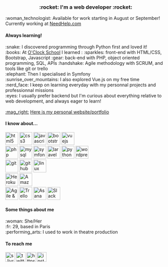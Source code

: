 
<h3 align="center">:rocket: I'm a web developer :rocket:</h3>

<p>:woman_technologist: Available for work starting in August or September! Currently working at <a href="https://needhelp.com" target="blank">NeedHelp.com</a></p>

<h4 align="left">Always learning!</h4>
<p align="left">
  :snake: I discovered programming through Python first and loved it!
  <br>
  :books: At <a href="https://oclock.io/" target="blank">O'Clock School</a> I learned : :sparkles: front-end with HTML/CSS, Bootstrap, Javascript :gear: back-end with PHP, object oriented programming, SQL, APIs :handshake: Agile methodology with SCRUM, and tools like git or trello
  <br>
  :elephant: Then I specialised in Symfony
  <br>
  :sunrise_over_mountains: I also explored Vue.js on my free time
  <br>
  :nerd_face: I keep on learning everyday with my personnal projects and professionnal missions
  <br>
  :eyes: I usually prefer backend but I'm curious about everything relative to web development, and always eager to learn!
  <br>
  <br>
  <a href="https://solenelivran.github.io/" target="blank">:mag_right:</a> <a href="https://solenelivran.github.io/" target="blank">Here is my personal website/portfolio</a>
</p>

<h4 align="left">I know about...</h4>
<p align="left">
  <img src="https://upload.wikimedia.org/wikipedia/commons/6/61/HTML5_logo_and_wordmark.svg" alt="html5" width="40" height="40"/>
  <img src="https://upload.wikimedia.org/wikipedia/commons/d/d5/CSS3_logo_and_wordmark.svg" alt="css3" width="40" height="40"/>
  <img src="https://www.logolynx.com/images/logolynx/e5/e5f897e5996edca5cdb53b44aee67cd9.png" alt="javascript" width="40" height="40"/>
  <img src="https://upload.wikimedia.org/wikipedia/commons/b/b2/Bootstrap_logo.svg" alt="bootstrap" width="40" height="40"/>
  <img src="https://upload.wikimedia.org/wikipedia/commons/9/95/Vue.js_Logo_2.svg" alt="vuejs" width="40" height="40"/>
  <br>
  <img src="https://upload.wikimedia.org/wikipedia/commons/2/27/PHP-logo.svg" alt="php" width="40" height="40"/>
  <img src="https://upload.wikimedia.org/wikipedia/fr/6/62/MySQL.svg" alt="mysql" width="40" height="40"/>
  <img src="https://symfony.com/logos/symfony_black_03.svg" alt="symfony" width="40" height="40"/>
  <img src="https://upload.wikimedia.org/wikipedia/commons/9/9a/Laravel.svg" alt="laravel" width="40" height="40"/>
  <img src="https://upload.wikimedia.org/wikipedia/commons/c/c3/Python-logo-notext.svg" alt="python" width="40" height="40"/>
  <img src="https://upload.wikimedia.org/wikipedia/commons/0/09/Wordpress-Logo.svg" alt="wordpress" width="40" height="40"/>
  <br>
  <img src="https://upload.wikimedia.org/wikipedia/commons/3/3f/Git_icon.svg" alt="git" width="40" height="40"/>
  <img src="https://upload.wikimedia.org/wikipedia/commons/9/91/Octicons-mark-github.svg" alt="github" width="40" height="40"/>
  <img src="https://cdn-icons-png.flaticon.com/512/518/518713.png" alt="linux environment" width="40" height="40"/>
  <br>
  <img src="https://cdn-icons-png.flaticon.com/512/873/873120.png" alt="Heroku" width="40" height="40"/>
  <img src="https://upload.wikimedia.org/wikipedia/commons/thumb/9/93/Amazon_Web_Services_Logo.svg/1024px-Amazon_Web_Services_Logo.svg.png" alt="Amazon Web Services" width="40"/>
  <br>
  <img src="https://cdn-icons-png.flaticon.com/512/2649/2649708.png" alt="Agile & SCRUM" width="40" height="40"/>
  <img src="https://user-images.githubusercontent.com/13432607/29981988-82cec158-8f58-11e7-9f26-473079c2a9b1.png" alt="Trello" width="40" height="40"/>
  <img src="https://cdn.worldvectorlogo.com/logos/asana-logo.svg" alt="Asana" width="40" height="40"/>
  <img src="https://upload.wikimedia.org/wikipedia/commons/d/d5/Slack_icon_2019.svg" alt="Slack" width="40" height="40"/>
  
</p>

<h4 align="left">Some things about me</h4>
<p align="left">
  :woman: She/Her
  <br>
  :fr: 29, based in Paris
  <br>
  :performing_arts: I used to work in theatre production
</p>

<h4 align="left">To reach me</h4>
<p>
  <a href="mailto:s.livran@gmail.com" target="_blank">
    <img align="left" src="https://upload.wikimedia.org/wikipedia/commons/8/8c/Gmail_Icon_%282013-2020%29.svg" alt="s.livran@gmail.com" height="30" width="30" />
  </a>
  <a href="https://twitter.com/lily_solene" target="_blank">
    <img align="left" src="https://upload.wikimedia.org/wikipedia/fr/c/c8/Twitter_Bird.svg" alt="twitter @lily_solene" height="30" width="30" />
  </a>
  <a href="https://www.linkedin.com/in/solenelivran/" target="_blank">
    <img align="left" src="https://upload.wikimedia.org/wikipedia/commons/f/f8/LinkedIn_icon_circle.svg" alt="https://www.linkedin.com/in/solenelivran/" height="30" width="30" />
  </a>
  <a href="https://www.instagram.com/solene_code/" target="_blank">
    <img align="left" src="https://upload.wikimedia.org/wikipedia/commons/e/e7/Instagram_logo_2016.svg" alt="instagram @solene_code" height="30" width="30" />
  </a>
</p>
